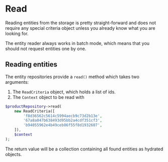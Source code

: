 # Read

Reading entities from the storage is pretty straight-forward and does not require any special criteria object unless
you already know what you are looking for.

The entity reader always works in batch mode, which means that you should not request entities one by one.

## Reading entities

The entity repositories provide a `read()` method which takes two arguments:

1. The `ReadCriteria` object, which holds a list of ids.
2. The `Context` object to be read with

```php
$productRepository->read(
    new ReadCriteria([
        'f8d36562c5614c5994aecb9c73d2b13e',
        '67a8a047b638493d95bb2a4cdf351cf3',
        'b94055962e4b49ceb86f55f8d1932607',
    ]),
    $context
);
```

The return value will be a collection containing all found entities as hydrated objects.